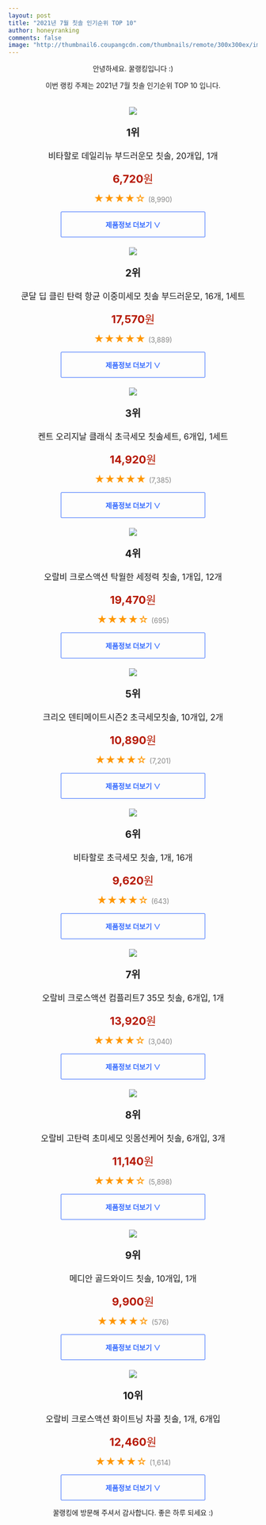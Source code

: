 ```yaml
--- 
layout: post 
title: "2021년 7월 칫솔 인기순위 TOP 10" 
author: honeyranking 
comments: false 
image: "http://thumbnail6.coupangcdn.com/thumbnails/remote/300x300ex/image/product/image/vendoritem/2019/10/30/4417957312/8ddd9049-b982-4a31-8eee-70d15f2c9798.jpg" 
--- 
```

<p style="text-align: center;">안녕하세요. 꿀랭킹입니다 :)</p> <p style="text-align: center;">이번 랭킹 주제는 2021년 7월 칫솔 인기순위 TOP 10 입니다.</p><center><img src="http://thumbnail6.coupangcdn.com/thumbnails/remote/300x300ex/image/product/image/vendoritem/2019/10/30/4417957312/8ddd9049-b982-4a31-8eee-70d15f2c9798.jpg" style="margin-top:20px" /></center> <p style="text-align: center; font-size: 20px"><b>1위</b></p> <p style="text-align: center; font-size: 17px">비타할로 데일리뉴 부드러운모 칫솔, 20개입, 1개</p> <p style="text-align: center;"><span style="color: #b61800; font-size: 22px;"><b>6,720</b>원</span></p> <p style="text-align: center;"><span style="color: #ff9600; font-size: 20px;">★★★★☆ </span><span style="color: #878787;">(8,990)</span></p> <center><a href="https://coupa.ng/b3SzL2"> <div style="font-size: 14px; display: inline-block; padding: 15px 90px; color: #346aff; border-radius: 2px; border: 1px solid #346aff; cursor: pointer;"><b>제품정보 더보기 &or;</b></div> </a></center><center><img src="http://thumbnail7.coupangcdn.com/thumbnails/remote/300x300ex/image/retail/images/4667808482890-565d171d-903b-44bc-a4a9-629253042fbe.jpg" style="margin-top:20px" /></center> <p style="text-align: center; font-size: 20px"><b>2위</b></p> <p style="text-align: center; font-size: 17px">쿤달 딥 클린 탄력 항균 이중미세모 칫솔 부드러운모, 16개, 1세트</p> <p style="text-align: center;"><span style="color: #b61800; font-size: 22px;"><b>17,570</b>원</span></p> <p style="text-align: center;"><span style="color: #ff9600; font-size: 20px;">★★★★★ </span><span style="color: #878787;">(3,889)</span></p> <center><a href="https://coupa.ng/b3SzL4"> <div style="font-size: 14px; display: inline-block; padding: 15px 90px; color: #346aff; border-radius: 2px; border: 1px solid #346aff; cursor: pointer;"><b>제품정보 더보기 &or;</b></div> </a></center><center><img src="http://thumbnail6.coupangcdn.com/thumbnails/remote/300x300ex/image/product/image/vendoritem/2019/01/31/3303981373/376fbb4a-dce7-4e3a-a4a2-2ed42859548e.jpg" style="margin-top:20px" /></center> <p style="text-align: center; font-size: 20px"><b>3위</b></p> <p style="text-align: center; font-size: 17px">켄트 오리지날 클래식 초극세모 칫솔세트, 6개입, 1세트</p> <p style="text-align: center;"><span style="color: #b61800; font-size: 22px;"><b>14,920</b>원</span></p> <p style="text-align: center;"><span style="color: #ff9600; font-size: 20px;">★★★★★ </span><span style="color: #878787;">(7,385)</span></p> <center><a href="https://coupa.ng/b3SzL6"> <div style="font-size: 14px; display: inline-block; padding: 15px 90px; color: #346aff; border-radius: 2px; border: 1px solid #346aff; cursor: pointer;"><b>제품정보 더보기 &or;</b></div> </a></center><center><img src="http://thumbnail7.coupangcdn.com/thumbnails/remote/300x300ex/image/retail/images/5273435393655-a93c619b-912c-4806-891d-c1dd0c9b4528.jpg" style="margin-top:20px" /></center> <p style="text-align: center; font-size: 20px"><b>4위</b></p> <p style="text-align: center; font-size: 17px">오랄비 크로스액션 탁월한 세정력 칫솔, 1개입, 12개</p> <p style="text-align: center;"><span style="color: #b61800; font-size: 22px;"><b>19,470</b>원</span></p> <p style="text-align: center;"><span style="color: #ff9600; font-size: 20px;">★★★★☆ </span><span style="color: #878787;">(695)</span></p> <center><a href=""> <div style="font-size: 14px; display: inline-block; padding: 15px 90px; color: #346aff; border-radius: 2px; border: 1px solid #346aff; cursor: pointer;"><b>제품정보 더보기 &or;</b></div> </a></center><center><img src="http://thumbnail7.coupangcdn.com/thumbnails/remote/300x300ex/image/retail/images/1040507644163959-9d56d6d2-cb22-4ff5-a8e2-16306d98f891.jpg" style="margin-top:20px" /></center> <p style="text-align: center; font-size: 20px"><b>5위</b></p> <p style="text-align: center; font-size: 17px">크리오 덴티메이트시즌2 초극세모칫솔, 10개입, 2개</p> <p style="text-align: center;"><span style="color: #b61800; font-size: 22px;"><b>10,890</b>원</span></p> <p style="text-align: center;"><span style="color: #ff9600; font-size: 20px;">★★★★☆ </span><span style="color: #878787;">(7,201)</span></p> <center><a href="https://coupa.ng/b3SzL9"> <div style="font-size: 14px; display: inline-block; padding: 15px 90px; color: #346aff; border-radius: 2px; border: 1px solid #346aff; cursor: pointer;"><b>제품정보 더보기 &or;</b></div> </a></center><center><img src="http://thumbnail8.coupangcdn.com/thumbnails/remote/300x300ex/image/retail/images/264960107676715-f261fdfc-0b41-4112-8ea9-6fe5e2f0ad64.jpg" style="margin-top:20px" /></center> <p style="text-align: center; font-size: 20px"><b>6위</b></p> <p style="text-align: center; font-size: 17px">비타할로 초극세모 칫솔, 1개, 16개</p> <p style="text-align: center;"><span style="color: #b61800; font-size: 22px;"><b>9,620</b>원</span></p> <p style="text-align: center;"><span style="color: #ff9600; font-size: 20px;">★★★★☆ </span><span style="color: #878787;">(643)</span></p> <center><a href="https://coupa.ng/b3SzMc"> <div style="font-size: 14px; display: inline-block; padding: 15px 90px; color: #346aff; border-radius: 2px; border: 1px solid #346aff; cursor: pointer;"><b>제품정보 더보기 &or;</b></div> </a></center><center><img src="http://thumbnail6.coupangcdn.com/thumbnails/remote/300x300ex/image/retail/images/2020/09/10/16/4/8e37f228-d0ac-4411-817a-68eeaf596749.jpg" style="margin-top:20px" /></center> <p style="text-align: center; font-size: 20px"><b>7위</b></p> <p style="text-align: center; font-size: 17px">오랄비 크로스액션 컴플리트7 35모 칫솔, 6개입, 1개</p> <p style="text-align: center;"><span style="color: #b61800; font-size: 22px;"><b>13,920</b>원</span></p> <p style="text-align: center;"><span style="color: #ff9600; font-size: 20px;">★★★★☆ </span><span style="color: #878787;">(3,040)</span></p> <center><a href="https://coupa.ng/b3SzMe"> <div style="font-size: 14px; display: inline-block; padding: 15px 90px; color: #346aff; border-radius: 2px; border: 1px solid #346aff; cursor: pointer;"><b>제품정보 더보기 &or;</b></div> </a></center><center><img src="http://thumbnail6.coupangcdn.com/thumbnails/remote/300x300ex/image/retail/images/430995485232669-d5127021-0893-4ee0-af79-c6a74e405714.jpg" style="margin-top:20px" /></center> <p style="text-align: center; font-size: 20px"><b>8위</b></p> <p style="text-align: center; font-size: 17px">오랄비 고탄력 초미세모 잇몸선케어 칫솔, 6개입, 3개</p> <p style="text-align: center;"><span style="color: #b61800; font-size: 22px;"><b>11,140</b>원</span></p> <p style="text-align: center;"><span style="color: #ff9600; font-size: 20px;">★★★★☆ </span><span style="color: #878787;">(5,898)</span></p> <center><a href="https://coupa.ng/b3SzMg"> <div style="font-size: 14px; display: inline-block; padding: 15px 90px; color: #346aff; border-radius: 2px; border: 1px solid #346aff; cursor: pointer;"><b>제품정보 더보기 &or;</b></div> </a></center><center><img src="http://thumbnail7.coupangcdn.com/thumbnails/remote/300x300ex/image/retail/images/2020/12/14/15/1/3690f354-ff9d-4b81-a498-f4e9273ce45a.jpg" style="margin-top:20px" /></center> <p style="text-align: center; font-size: 20px"><b>9위</b></p> <p style="text-align: center; font-size: 17px">메디안 골드와이드 칫솔, 10개입, 1개</p> <p style="text-align: center;"><span style="color: #b61800; font-size: 22px;"><b>9,900</b>원</span></p> <p style="text-align: center;"><span style="color: #ff9600; font-size: 20px;">★★★★☆ </span><span style="color: #878787;">(576)</span></p> <center><a href="https://coupa.ng/b3SzMj"> <div style="font-size: 14px; display: inline-block; padding: 15px 90px; color: #346aff; border-radius: 2px; border: 1px solid #346aff; cursor: pointer;"><b>제품정보 더보기 &or;</b></div> </a></center><center><img src="http://thumbnail6.coupangcdn.com/thumbnails/remote/300x300ex/image/retail/images/419014630598145-bba07ab9-8b19-4201-8932-261279e48d5e.jpg" style="margin-top:20px" /></center> <p style="text-align: center; font-size: 20px"><b>10위</b></p> <p style="text-align: center; font-size: 17px">오랄비 크로스액션 화이트닝 차콜 칫솔, 1개, 6개입</p> <p style="text-align: center;"><span style="color: #b61800; font-size: 22px;"><b>12,460</b>원</span></p> <p style="text-align: center;"><span style="color: #ff9600; font-size: 20px;">★★★★☆ </span><span style="color: #878787;">(1,614)</span></p> <center><a href="https://coupa.ng/b3SzMm"> <div style="font-size: 14px; display: inline-block; padding: 15px 90px; color: #346aff; border-radius: 2px; border: 1px solid #346aff; cursor: pointer;"><b>제품정보 더보기 &or;</b></div> </a></center> <p style="text-align: center;">꿀랭킹에 방문해 주셔서 감사합니다. 좋은 하루 되세요 :)</p>
